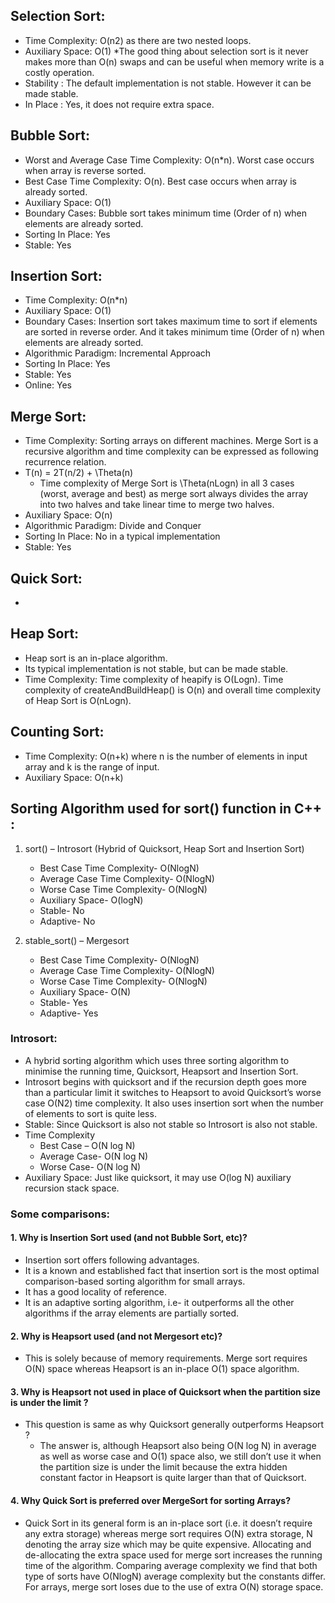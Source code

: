## Selection Sort:
 * Time Complexity: O(n2) as there are two nested loops.
 * Auxiliary Space: O(1)
     *The good thing about selection sort is it never makes more than O(n) swaps and can be useful when memory write is a costly operation.
 * Stability : The default implementation is not stable. However it can be made stable.
 * In Place : Yes, it does not require extra space.

## Bubble Sort:
 * Worst and Average Case Time Complexity: O(n*n). Worst case occurs when array is reverse sorted.
 * Best Case Time Complexity: O(n). Best case occurs when array is already sorted.
 * Auxiliary Space: O(1)
 * Boundary Cases: Bubble sort takes minimum time (Order of n) when elements are already sorted.
 * Sorting In Place: Yes
 * Stable: Yes

## Insertion Sort:
 * Time Complexity: O(n*n)
 * Auxiliary Space: O(1)
 * Boundary Cases: Insertion sort takes maximum time to sort if elements are sorted in reverse order. And it takes minimum time (Order of n) when elements are already sorted.
 * Algorithmic Paradigm: Incremental Approach
 * Sorting In Place: Yes
 * Stable: Yes
 * Online: Yes

## Merge Sort: 
 * Time Complexity: Sorting arrays on different machines. Merge Sort is a recursive algorithm and time complexity can be expressed as following recurrence relation.
 * T(n) = 2T(n/2) + \Theta(n)
     * Time complexity of Merge Sort is \Theta(nLogn) in all 3 cases (worst, average and best) as merge sort always divides the array into two halves and take linear time to merge two halves.
 * Auxiliary Space: O(n)
 * Algorithmic Paradigm: Divide and Conquer
 * Sorting In Place: No in a typical implementation
 * Stable: Yes

## Quick Sort:
 * 


## Heap Sort: 
 * Heap sort is an in-place algorithm.
 * Its typical implementation is not stable, but can be made stable.
 * Time Complexity: Time complexity of heapify is O(Logn). Time complexity of createAndBuildHeap() is O(n) and overall time complexity of Heap Sort is O(nLogn).


## Counting Sort:
 * Time Complexity: O(n+k) where n is the number of elements in input array and k is the range of input.
 * Auxiliary Space: O(n+k)


## Sorting Algorithm used for sort() function in C++ :
 1. sort() – Introsort (Hybrid of Quicksort, Heap Sort and Insertion Sort)
    * Best Case Time Complexity- O(NlogN)
    * Average Case Time Complexity- O(NlogN)
    * Worse Case Time Complexity- O(NlogN)
    * Auxiliary Space- O(logN)
    * Stable- No
    * Adaptive- No

 2. stable_sort() – Mergesort
    * Best Case Time Complexity- O(NlogN)
    * Average Case Time Complexity- O(NlogN)
    * Worse Case Time Complexity- O(NlogN)
    * Auxiliary Space- O(N)
    * Stable- Yes
    * Adaptive- Yes


### Introsort: 
 * A hybrid sorting algorithm which uses three sorting algorithm to minimise the running time, Quicksort, Heapsort and Insertion Sort.
 * Introsort begins with quicksort and if the recursion depth goes more than a particular limit it switches to Heapsort to avoid Quicksort’s worse case O(N2) time complexity. It also uses insertion sort when the number of elements to sort is quite less.
 * Stable: Since Quicksort is also not stable so Introsort is also not stable.
 * Time Complexity
     * Best Case – O(N log N)
     * Average Case- O(N log N)
     * Worse Case- O(N log N)
 * Auxiliary Space: Just like quicksort, it may use O(log N) auxiliary recursion stack space.



### Some comparisons:
 #### 1. Why is Insertion Sort used (and not Bubble Sort, etc)?
  * Insertion sort offers following advantages.
  * It is a known and established fact that insertion sort is the most optimal comparison-based sorting algorithm for small arrays.
  * It has a good locality of reference.
  * It is an adaptive sorting algorithm, i.e- it outperforms all the other algorithms if the array elements are partially sorted.

 #### 2. Why is Heapsort used (and not Mergesort etc)?
  * This is solely because of memory requirements. Merge sort requires O(N) space whereas Heapsort is an in-place O(1) space algorithm.

 #### 3. Why is Heapsort not used in place of Quicksort when the partition size is under the limit ?
  * This question is same as why Quicksort generally outperforms Heapsort ?
      * The answer is, although Heapsort also being O(N log N) in average as well as worse case and O(1) space also, we still don’t use it when the partition size is under the limit because the extra hidden constant factor in Heapsort is quite larger than that of Quicksort.

 #### 4. Why Quick Sort is preferred over MergeSort for sorting Arrays?
  * Quick Sort in its general form is an in-place sort (i.e. it doesn’t require any extra storage) whereas merge sort requires O(N) extra storage, N denoting the array size which may be quite expensive. Allocating and de-allocating the extra space used for merge sort increases the running time of the algorithm. Comparing average complexity we find that both type of sorts have O(NlogN) average complexity but the constants differ. For arrays, merge sort loses due to the use of extra O(N) storage space.
